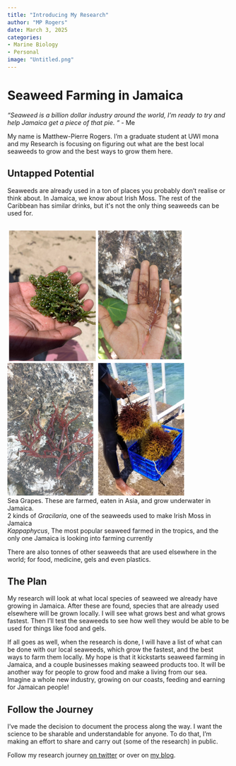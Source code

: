 ```yaml
---
title: "Introducing My Research"
author: "MP Rogers"
date: March 3, 2025
categories: 
- Marine Biology
- Personal
image: "Untitled.png"
---
```


# Seaweed Farming in Jamaica

*“Seaweed is a billion dollar industry around the world, I’m ready to try and help Jamaica get a piece of that pie. “ -* Me

My name is Matthew-Pierre Rogers. I’m a graduate student at UWI mona and my Research is focusing on figuring out what are the best local seaweeds to grow and the best ways to grow them here.

## Untapped Potential

Seaweeds are already used in a ton of places you probably don’t realise or think about. In Jamaica, we know about Irish Moss. The rest of the Caribbean has similar drinks, but it's not the only thing seaweeds can be used for.

\
![Sea grapes, Eaten and farmed in Asia, grow underwater in Jamaica. 2 kinds of gracilaria, a seaweed used to make Irish Moss in Jamaica. And Kappaphycus, the most popular farmed seaweed in the tropics and the only one Jamaica is working on Farming Currently](Untitled.png)\
Sea Grapes. These are farmed, eaten in Asia, and grow underwater in Jamaica.\
2 kinds of *Gracilaria*, one of the seaweeds used to make Irish Moss in Jamaica\
*Kappaphycus*, The most popular seaweed farmed in the tropics, and the only one Jamaica is looking into farming currently

There are also tonnes of other seaweeds that are used elsewhere in the world; for food, medicine, gels and even plastics.

## The Plan

My research will look at what local species of seaweed we already have growing in Jamaica. After these are found, species that are already used elsewhere will be grown locally. I will see what grows best and what grows fastest. Then I’ll test the seaweeds to see how well they would be able to be used for things like food and gels.

If all goes as well, when the research is done, I will have a list of what can be done with our local seaweeds, which grow the fastest, and the best ways to farm them locally. My hope is that it kickstarts seaweed farming in Jamaica, and a couple businesses making seaweed products too. It will be another way for people to grow food and make a living from our sea. Imagine a whole new industry, growing on our coasts, feeding and earning for Jamaican people!

## Follow the Journey

I’ve made the decision to document the process along the way. I want the science to be sharable and understandable for anyone. To do that, I’m making an effort to share and carry out (some of the research) in public.

Follow my research journey [on twitter](https://x.com/Rogers_M_P) or over on [my blog](https://mparogers.com/).
